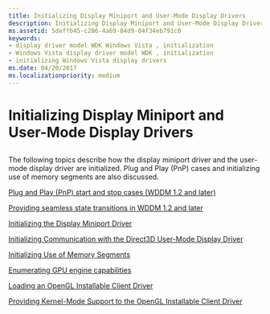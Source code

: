 ```yaml
---
title: Initializing Display Miniport and User-Mode Display Drivers
description: Initializing Display Miniport and User-Mode Display Drivers
ms.assetid: 5deffb45-c286-4a69-84d9-04f34eb791c0
keywords:
- display driver model WDK Windows Vista , initialization
- Windows Vista display driver model WDK , initialization
- initializing Windows Vista display drivers
ms.date: 04/20/2017
ms.localizationpriority: medium
---
```


# Initializing Display Miniport and User-Mode Display Drivers


## <span id="ddk_initializing_video_miniport_and_user_mode_display_drivers_gg"></span><span id="DDK_INITIALIZING_VIDEO_MINIPORT_AND_USER_MODE_DISPLAY_DRIVERS_GG"></span>


The following topics describe how the display miniport driver and the user-mode display driver are initialized. Plug and Play (PnP) cases and initializing use of memory segments are also discussed.

[Plug and Play (PnP) start and stop cases (WDDM 1.2 and later)](plug-and-play--pnp--start-and-stop-cases.md)

[Providing seamless state transitions in WDDM 1.2 and later](seamless-state-transitions-in-wddm-1-2-and-later.md)

[Initializing the Display Miniport Driver](initializing-the-display-miniport-driver.md)

[Initializing Communication with the Direct3D User-Mode Display Driver](initializing-communication-with-the-direct3d-user-mode-display-driver.md)

[Initializing Use of Memory Segments](initializing-use-of-memory-segments.md)

[Enumerating GPU engine capabilities](enumerating-gpu-nodes.md)

[Loading an OpenGL Installable Client Driver](loading-an-opengl-installable-client-driver.md)

[Providing Kernel-Mode Support to the OpenGL Installable Client Driver](providing-kernel-mode-support-to-the-opengl-installable-client-driver.md)

 

 





